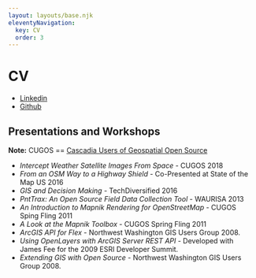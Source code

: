 ```yaml
---
layout: layouts/base.njk
eleventyNavigation:
  key: CV
  order: 3
---
```

# CV

- [Linkedin](https://www.linkedin.com/in/mattmakesmaps/)
- [Github](https://github.com/mattmakesmaps)

## Presentations and Workshops

**Note:** CUGOS == [Cascadia Users of Geospatial Open Source](https://cugos.org/)

- _Intercept Weather Satellite Images From Space_ - CUGOS 2018
- _From an OSM Way to a Highway Shield_ - Co-Presented at State of the Map US 2016
- _GIS and Decision Making_ - TechDiversified 2016
- _PntTrax: An Open Source Field Data Collection Tool_ - WAURISA 2013
- _An Introduction to Mapnik Rendering for OpenStreetMap_ - CUGOS Sping Fling 2011
- _A Look at the Mapnik Toolbox_ - CUGOS Spring Fling 2011
- _ArcGIS API for Flex_ - Northwest Washington GIS Users Group 2008.
- _Using OpenLayers with ArcGIS Server REST API_ - Developed with James Fee for the 2009 ESRI Developer Summit.
- _Extending GIS with Open Source_ - Northwest Washington GIS Users Group 2008.